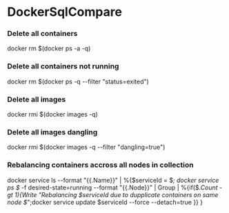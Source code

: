# DockerSqlCompare

### Delete all containers
docker rm $(docker ps -a -q)
### Delete all containers not running
docker rm $(docker ps -q --filter "status=exited")

### Delete all images 
docker rmi $(docker images -q)
### Delete all images dangling
docker rmi $(docker images -q --filter "dangling=true")

### Rebalancing containers accross all nodes in collection
docker service ls --format "{{.Name}}" | %{$serviceId = $_; docker service ps $_ -f desired-state=running --format "{{.Node}}" | Group | %{if($_.Count -gt 1){Write "Rebalancing $serviceId due to dupplicate containers on same node $_";docker service update $serviceId --force --detach=true }} }




